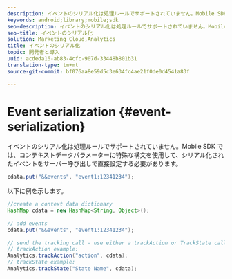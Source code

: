 ```yaml
---
description: イベントのシリアル化は処理ルールでサポートされていません。Mobile SDK では、コンテキストデータパラメーターに特殊な構文を使用して、シリアル化されたイベントをサーバー呼び出しで直接設定する必要があります。
keywords: android;library;mobile;sdk
seo-description: イベントのシリアル化は処理ルールでサポートされていません。Mobile SDK では、コンテキストデータパラメーターに特殊な構文を使用して、シリアル化されたイベントをサーバー呼び出しで直接設定する必要があります。
seo-title: イベントのシリアル化
solution: Marketing Cloud,Analytics
title: イベントのシリアル化
topic: 開発者と導入
uuid: acdeda16-ab83-4cfc-907d-33448b801b31
translation-type: tm+mt
source-git-commit: bf076aa8e59d5c3e634fc4ae21f0de0d4541a83f

---
```



# Event serialization {#event-serialization}

イベントのシリアル化は処理ルールでサポートされていません。Mobile SDK では、コンテキストデータパラメーターに特殊な構文を使用して、シリアル化されたイベントをサーバー呼び出しで直接設定する必要があります。

```java
cdata.put("&&events", "event1:12341234");
```

以下に例を示します。

```java
//create a context data dictionary 
HashMap cdata = new HashMap<String, Object>(); 
 
// add events 
cdata.put("&&events", "event1:12341234"); 
 
// send the tracking call - use either a trackAction or TrackState call. 
// trackAction example: 
Analytics.trackAction("action", cdata); 
// trackState example: 
Analytics.trackState("State Name", cdata);
```

